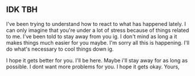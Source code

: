 ## IDK TBH
I've been trying to understand how to react to what has happened lately. I can only imagine that you're under a lot of stress because of things related to me. I've been told to stay away from you ig. I don't mind as long a it makes things much easier for you maybe. I'm sorry all this is happening. I'll do what's necessary to cool things down ig. 

I hope it gets better for you. I'll be here. Maybe i'll stay away for as long as possible. I dont want more problems for you. I hope it gets okay.
Yours,
<!--stackedit_data:
eyJoaXN0b3J5IjpbLTE1NDA5Mjc4NDEsMjEzMzE0Mzc3NCwtNz
ExNDgzODg4LC04NzkzNjk3ODMsLTQwOTY2MzAyLC0xNDIzOTU0
NTA3LC0yMTQ0NDc4NTEzXX0=
-->